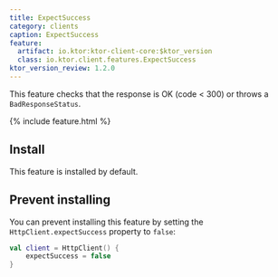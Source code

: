 ```yaml
---
title: ExpectSuccess
category: clients
caption: ExpectSuccess
feature:
  artifact: io.ktor:ktor-client-core:$ktor_version
  class: io.ktor.client.features.ExpectSuccess
ktor_version_review: 1.2.0
---
```


This feature checks that the response is OK (code < 300) or throws a `BadResponseStatus`.

{% include feature.html %}

## Install

This feature is installed by default.

## Prevent installing

You can prevent installing this feature by setting the `HttpClient.expectSuccess` property to `false`:

```kotlin
val client = HttpClient() {
    expectSuccess = false
}
```
